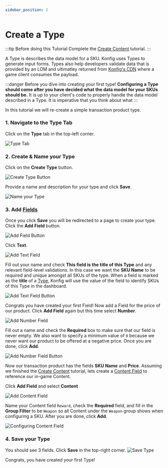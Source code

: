 ```yaml
---
sidebar_position: 2
---
```


# Create a Type

:::tip Before doing this Tutorial
Complete the [Create Content](/tutorials/create-content) tutorial.
:::

A Type is describes the data model for a SKU. Konfig uses Types to generate input forms. Types also help developers validate data that is provided by an LOM and ultimatley returned from [Konfig's CDN](/reference/cdn) where a game client consumes the payload.

:::danger Before you dive into creating your first type!
**Configuring a Type should come after you have decided what the data model for
your SKUs should be.** It is up to your client's code to properly handle the data
model described in a Type. It is imperative that you think about what
:::

In this tutorial we will re-create a simple transaction product type.

### 1. Navigate to the Type Tab

Click on the **Type** tab in the top-left corner.

![Type Tab](/img/type-tab.png)

### 2. Create & Name your Type

Click on the **Create Type** button.

![Create Type Button](/img/create-type-button.png)

Provide a name and description for your type and click **Save**.

![Name your Type](/img/name-your-type.png)

### 3. Add [Fields](/reference/field/what-is-a-field)

Once you click **Save** you will be redirected to a page to create your type. Click the **Add Field** button.

![Add Field Button](/img/add-field-button.png)

Click **Text**.

![Add Text Field](/img/add-text-field.png)

Fill out your name and check **This field is the title of this Type** and any
relevant field-level validations. In this case we want the **SKU Name** to be
required and unique amongst all SKUs of the type. When a field is marked as the
**title** of a [Type](/reference/type), Konfig will use the value of the field to identify SKUs
of this Type in the dashboard.

![Add Text Field Button](/img/add-text-field-button.png)

Congrats you have created your first Field! Now add a Field for the price of our product. Click **Add Field** again but this time select **Number**.

![Add Number Field](/img/add-number-field.png)

Fill out a name and check the **Required** box to make sure that our field is never empty. We also want to specify a minimum value of `0` because we never want our product to be offered at a negative price. Once you are done, click **Add**.

![Add Number Field Button](/img/add-number-field-button.png)

Now our transaction product has the fields **SKU Name** and **Price**. Assuming we finished the [Create Content](/tutorials/create-content) tutorial, lets create a [Content Field](/reference/field/types/content) to reference our in-game Content.

Click **Add Field** and select **Content**

![Add Content Field](/img/content-field.png)

Name your Content field `Reward`, check the **Required** field, and fill in the
**Group Filter** to be `Weapon` so all Content under the `Weapon` group shows
when configuring a SKU. After you are done, click **Add**.

![Configuring Content Field](/img/configure-content-field.png)

### 4. Save your Type

You should see 3 fields. Click **Save** in the top-right corner.
![Save Type](/img/save-type.png)

Congrats, you have created your first Type!
